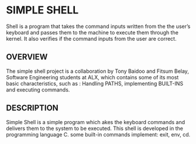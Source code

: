 # SIMPLE SHELL #
Shell is a program that takes the command inputs written from the the user’s keyboard and passes them to the machine to execute them through the kernel. It also verifies if the command inputs from the user are correct.


## OVERVIEW ##
The simple shell project is a collaboration by Tony Baidoo and Fitsum Belay, Software Engineering students at ALX, which contains some of its most basic characteristics, such as : Handling PATHS, implementing BUILT-INS and executing commands.

## DESCRIPTION ##
Simple Shell is a simple program which akes the keyboard commands and delivers them to the system to be executed. This shell is developed in the programming language C.  some built-in commands implement: exit, env, cd.
